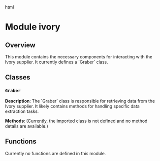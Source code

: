 html
<h1>Module ivory</h1>

<h2>Overview</h2>
<p>This module contains the necessary components for interacting with the Ivory supplier. It currently defines a `Graber` class.</p>

<h2>Classes</h2>

<h3><code>Graber</code></h3>

<p><strong>Description</strong>:  The `Graber` class is responsible for retrieving data from the Ivory supplier. It likely contains methods for handling specific data extraction tasks.  </p>

<p><strong>Methods</strong>: (Currently, the imported class is not defined and no method details are available.)</p>
<ul>
</ul>


<h2>Functions</h2>

<p>Currently no functions are defined in this module.</p>